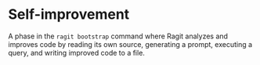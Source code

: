 # Self-improvement

A phase in the `ragit bootstrap` command where Ragit analyzes and improves code by reading its own source, generating a prompt, executing a query, and writing improved code to a file.